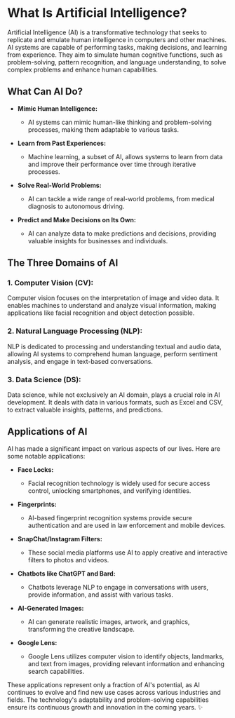 # What Is Artificial Intelligence?

Artificial Intelligence (AI) is a transformative technology that seeks to replicate and emulate human intelligence in computers and other machines. AI systems are capable of performing tasks, making decisions, and learning from experience. They aim to simulate human cognitive functions, such as problem-solving, pattern recognition, and language understanding, to solve complex problems and enhance human capabilities.

## What Can AI Do?

- **Mimic Human Intelligence:**
  - AI systems can mimic human-like thinking and problem-solving processes, making them adaptable to various tasks.

- **Learn from Past Experiences:**
  - Machine learning, a subset of AI, allows systems to learn from data and improve their performance over time through iterative processes.

- **Solve Real-World Problems:**
  - AI can tackle a wide range of real-world problems, from medical diagnosis to autonomous driving.

- **Predict and Make Decisions on Its Own:**
  - AI can analyze data to make predictions and decisions, providing valuable insights for businesses and individuals.

## The Three Domains of AI

### 1. Computer Vision (CV):
Computer vision focuses on the interpretation of image and video data. It enables machines to understand and analyze visual information, making applications like facial recognition and object detection possible.

### 2. Natural Language Processing (NLP):
NLP is dedicated to processing and understanding textual and audio data, allowing AI systems to comprehend human language, perform sentiment analysis, and engage in text-based conversations.

### 3. Data Science (DS):
Data science, while not exclusively an AI domain, plays a crucial role in AI development. It deals with data in various formats, such as Excel and CSV, to extract valuable insights, patterns, and predictions.

## Applications of AI

AI has made a significant impact on various aspects of our lives. Here are some notable applications:

- **Face Locks:**
  - Facial recognition technology is widely used for secure access control, unlocking smartphones, and verifying identities.

- **Fingerprints:**
  - AI-based fingerprint recognition systems provide secure authentication and are used in law enforcement and mobile devices.

- **SnapChat/Instagram Filters:**
  - These social media platforms use AI to apply creative and interactive filters to photos and videos.

- **Chatbots like ChatGPT and Bard:**
  - Chatbots leverage NLP to engage in conversations with users, provide information, and assist with various tasks.

- **AI-Generated Images:**
  - AI can generate realistic images, artwork, and graphics, transforming the creative landscape.

- **Google Lens:**
  - Google Lens utilizes computer vision to identify objects, landmarks, and text from images, providing relevant information and enhancing search capabilities.

These applications represent only a fraction of AI's potential, as AI continues to evolve and find new use cases across various industries and fields. The technology's adaptability and problem-solving capabilities ensure its continuous growth and innovation in the coming years. ✨
